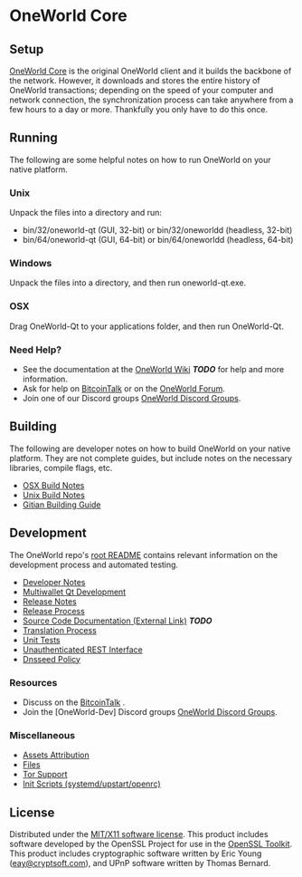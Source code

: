 OneWorld Core
=====================

Setup
---------------------
[OneWorld Core](http://OneWorldcoin.com) is the original OneWorld client and it builds the backbone of the network. However, it downloads and stores the entire history of OneWorld transactions; depending on the speed of your computer and network connection, the synchronization process can take anywhere from a few hours to a day or more. Thankfully you only have to do this once.

Running
---------------------
The following are some helpful notes on how to run OneWorld on your native platform.

### Unix

Unpack the files into a directory and run:

- bin/32/oneworld-qt (GUI, 32-bit) or bin/32/oneworldd (headless, 32-bit)
- bin/64/oneworld-qt (GUI, 64-bit) or bin/64/oneworldd (headless, 64-bit)

### Windows

Unpack the files into a directory, and then run oneworld-qt.exe.

### OSX

Drag OneWorld-Qt to your applications folder, and then run OneWorld-Qt.

### Need Help?

* See the documentation at the [OneWorld Wiki](https://en.bitcoin.it/wiki/Main_Page) ***TODO***
for help and more information.
* Ask for help on [BitcoinTalk](https://bitcointalk.org/index.php) or on the [OneWorld Forum](http://OneWorldcoin.com/).
* Join one of our Discord groups [OneWorld Discord Groups](https://discord.gg/YcnvMqt).

Building
---------------------
The following are developer notes on how to build OneWorld on your native platform. They are not complete guides, but include notes on the necessary libraries, compile flags, etc.

- [OSX Build Notes](build-osx.md)
- [Unix Build Notes](build-unix.md)
- [Gitian Building Guide](gitian-building.md)

Development
---------------------
The OneWorld repo's [root README](https://github.com/OneWorldCoin/owo/blob/master/README.md) contains relevant information on the development process and automated testing.

- [Developer Notes](developer-notes.md)
- [Multiwallet Qt Development](multiwallet-qt.md)
- [Release Notes](release-notes.md)
- [Release Process](release-process.md)
- [Source Code Documentation (External Link)](https://dev.visucore.com/bitcoin/doxygen/) ***TODO***
- [Translation Process](translation_process.md)
- [Unit Tests](unit-tests.md)
- [Unauthenticated REST Interface](REST-interface.md)
- [Dnsseed Policy](dnsseed-policy.md)

### Resources

* Discuss on the [BitcoinTalk](https://bitcointalk.org/index.php?topic=1262920.0) .
* Join the [OneWorld-Dev] Discord groups [OneWorld Discord Groups](https://discord.gg/YcnvMqt).

### Miscellaneous
- [Assets Attribution](assets-attribution.md)
- [Files](files.md)
- [Tor Support](tor.md)
- [Init Scripts (systemd/upstart/openrc)](init.md)

License
---------------------
Distributed under the [MIT/X11 software license](http://www.opensource.org/licenses/mit-license.php).
This product includes software developed by the OpenSSL Project for use in the [OpenSSL Toolkit](https://www.openssl.org/). This product includes
cryptographic software written by Eric Young ([eay@cryptsoft.com](mailto:eay@cryptsoft.com)), and UPnP software written by Thomas Bernard.
